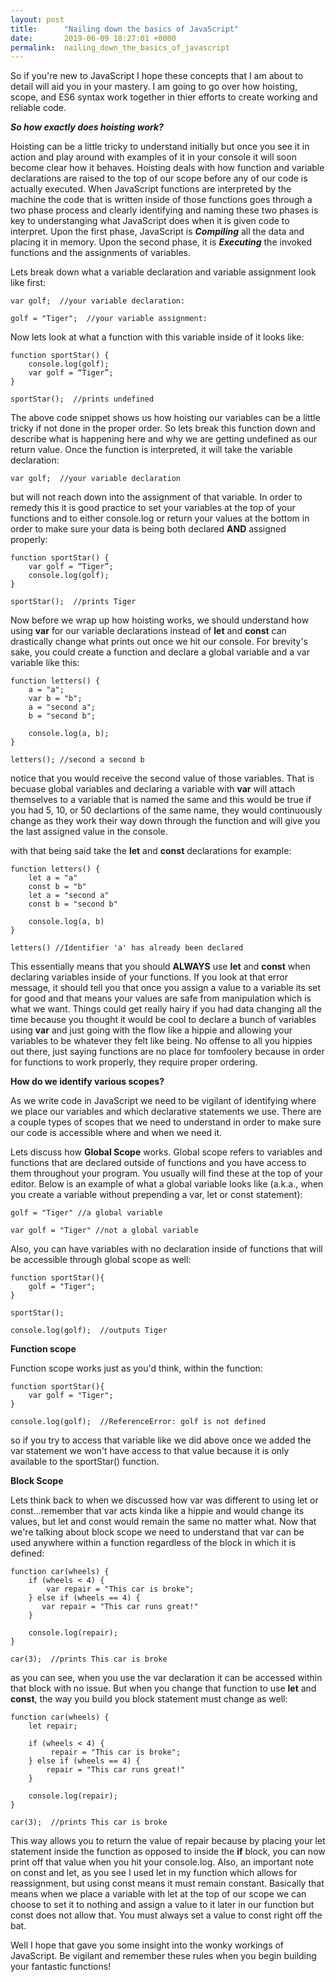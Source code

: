 ```yaml
---
layout: post
title:      "Nailing down the basics of JavaScript"
date:       2019-06-09 18:27:01 +0000
permalink:  nailing_down_the_basics_of_javascript
---
```


So if you're new to JavaScript I hope these concepts that I am about to detail will aid you in your mastery.  I am going to go over how hoisting, scope, and ES6 syntax work together in thier efforts to create working and reliable code.

***So how exactly does hoisting work?***

Hoisting can be a little tricky to understand initially but once you see it in action and play around with examples of it in your console it will soon become clear how it behaves.  Hoisting deals with how function and variable declarations are raised to the top of our scope before any of our code is actually executed.  When JavaScript functions are interpreted by the machine the code that is written inside of those functions goes through a two phase process and clearly identifying and naming these two phases is key to understanging what JavaScript does when it is given code to interpret.  Upon the first phase, JavaScript is ***Compiling*** all the data and placing it in memory.  Upon the second phase, it is ***Executing***  the invoked functions and the assignments of variables.

Lets break down what a variable declaration and variable assignment look like first:

```
var golf;  //your variable declaration:

golf = "Tiger";  //your variable assignment:
```


Now lets look at what a function with this variable inside of it looks like:

```
function sportStar() {
	console.log(golf);
	var golf = “Tiger”;
}

sportStar();  //prints undefined
```

The above code snippet shows us how hoisting our variables can be a little tricky if not done in the proper order.  So lets break this function down and describe what is happening here and why we are getting undefined as our return value.  Once the function is interpreted, it will take the variable declaration:

```
var golf;  //your variable declaration
```

but will not reach down into the assignment of that variable.  In order to remedy this it is good practice to set your variables at the top of your functions and to either console.log or return your values at the bottom in order to make sure your data is being both declared **AND** assigned properly:

```
function sportStar() {
	var golf = “Tiger”;
	console.log(golf);
}

sportStar();  //prints Tiger
```

Now before we wrap up how hoisting works, we should understand how using **var** for our variable declarations instead of **let** and **const** can drastically change what prints out once we hit our console.  For brevity's sake, you could create a function and declare a global variable and a var variable like this: 

```
function letters() {
    a = "a";
    var b = "b";
	a = "second a";
	b = "second b";
		
	console.log(a, b);
}

letters(); //second a second b
```

notice that you would receive the second value of those variables.  That is becuase global variables and declaring a variable with **var** will attach themselves to a variable that is named the same and this would be true if you had 5, 10, or 50 declartions of the same name, they would continuously change as they work their way down through the function and will give you the last assigned value in the console.

with that being said take the **let** and **const** declarations for example:

```
function letters() {
    let a = "a"
	const b = "b"
	let a = "second a"
	const b = "second b"
		
	console.log(a, b)
}

letters() //Identifier 'a' has already been declared
```

This essentially means that you should **ALWAYS** use **let** and **const** when declaring variables inside of your functions.  If you look at that error message, it should tell you that once you assign a value to a variable its set for good and that means your values are safe from manipulation which is what we want.  Things could get really hairy if you had data changing all the time because you thought it would be cool to declare a bunch of variables using **var** and just going with the flow like a hippie and allowing your variables to be whatever they felt like being.  No offense to all you hippies out there, just saying functions are no place for tomfoolery because in order for functions to work properly, they require proper ordering.   

**How do we identify various scopes?**

As we write code in JavaScript we need to be vigilant of identifying where we place our variables and which declarative statements we use.  There are a couple types of scopes that we need to understand in order to make sure our code is accessible where and when we need it.     

Lets discuss how **Global Scope** works.  Global scope refers to variables and functions that are declared outside of functions and you have access to them throughout your program.  You usually will find these at the top of your editor.
Below is an example of what a global variable looks like (a.k.a., when you create a variable without prepending a var, let or const statement):

```
golf = "Tiger" //a global variable

var golf = "Tiger" //not a global variable
```

Also, you can have variables with no declaration inside of functions that will be accessible through global scope as well:

```
function sportStar(){
	golf = "Tiger";  
}

sportStar();

console.log(golf);  //outputs Tiger
```

**Function scope**

Function scope works just as you'd think, within the function:

```
function sportStar(){
    var golf = "Tiger";
}

console.log(golf);  //ReferenceError: golf is not defined
```

so if you try to access that variable like we did above once we added the var statement we won't have access to that value because it is only available to the sportStar() function.

**Block Scope**

Lets think back to when we discussed how var was different to using let or const...remember that var acts kinda like a hippie and would change its values, but let and const would remain the same no matter what.  Now that we're talking about block scope we need to understand that var can be used anywhere within a function regardless of the block in which it is defined:

```
function car(wheels) {
	if (wheels < 4) {
		var repair = "This car is broke";
	} else if (wheels == 4) {
	   var repair = "This car runs great!"
	}
	
	console.log(repair);
}

car(3);  //prints This car is broke
```

as you can see, when you use the var declaration it can be accessed within that block with no issue.  But when you change that function to use **let** and **const**, the way you build you block statement must change as well: 

```
function car(wheels) {
	let repair;
	
	if (wheels < 4) {
		 repair = "This car is broke";
	} else if (wheels == 4) {
	    repair = "This car runs great!"
	}
	
	console.log(repair);
}

car(3);  //prints This car is broke
```

This way allows you to return the value of repair because by placing your let statement inside the function as opposed to inside the **if** block, you can now print off that value when you hit your console.log.  Also, an important note on const and let, as you see I used let in my function which allows for reassignment, but using const means it must remain constant.  Basically that means when we place a variable with let at the top of our scope we can choose to set it to nothing and assign a value to it later in our function but const does not allow that.  You must always set a value to const right off the bat.    

Well I hope that gave you some insight into the wonky workings of JavaScript.  Be vigilant and remember these rules when you begin building your fantastic functions!




